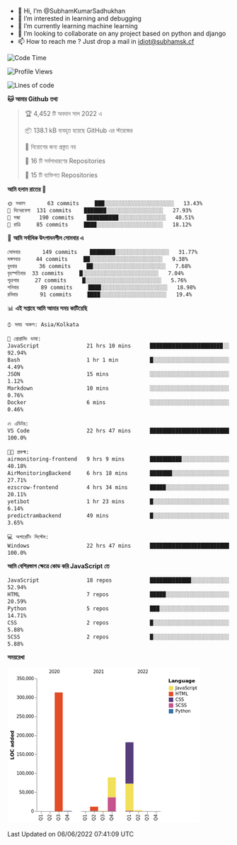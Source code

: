 - 👋 Hi, I’m @SubhamKumarSadhukhan
- 👀 I’m interested in learning and debugging
- 🌱 I’m currently learning machine learning
- 💞️ I’m looking to collaborate on any project based on python and django
- 📫 How to reach me ?
      Just drop a mail in idiot@subhamsk.cf

<!---
SubhamKumarSadhukhan/SubhamKumarSadhukhan is a ✨ special ✨ repository because its `README.md` (this file) appears on your GitHub profile.
You can click the Preview link to take a look at your changes.
--->


<!--START_SECTION:waka-->
![Code Time](http://img.shields.io/badge/Code%20Time-544%20hrs%2013%20mins-blue)

![Profile Views](http://img.shields.io/badge/%E0%A6%AA%E0%A7%8D%E0%A6%B0%E0%A7%8B%E0%A6%AB%E0%A6%BE%E0%A6%87%E0%A6%B2%20%E0%A6%A6%E0%A6%B0%E0%A7%8D%E0%A6%B6%E0%A6%A8-50-blue)

![Lines of code](https://img.shields.io/badge/%E0%A6%B9%E0%A7%8D%E0%A6%AF%E0%A6%BE%E0%A6%B2%E0%A7%8B%20%E0%A6%93%E0%A6%AF%E0%A6%BC%E0%A6%BE%E0%A6%B0%E0%A7%8D%E0%A6%B2%E0%A7%8D%E0%A6%A1%20%E0%A6%A5%E0%A7%87%E0%A6%95%E0%A7%87%20%E0%A6%86%E0%A6%AE%E0%A6%BF%20%E0%A6%B2%E0%A6%BF%E0%A6%96%E0%A7%87%E0%A6%9B%E0%A6%BF-600%20Thousand%20%E0%A6%95%E0%A7%8B%E0%A6%A1%E0%A7%87%E0%A6%B0%20%E0%A6%B2%E0%A6%BE%E0%A6%87%E0%A6%A8-blue)

**🐱 আমার Github তথ্য** 

> 🏆 4,452 টি অবদান সাল 2022 এ
 > 
> 📦 138.1 kB ব্যবহৃত হয়েছে GitHub এর স্টরেজের 
 > 
> 🚫 নিয়োগের জন্য প্রস্তুত নয়
 > 
> 📜 16 টি সর্বসাধারণের Repositories 
 > 
> 🔑 15 টি ব্যক্তিগত Repositories  
 > 
**আমি হলাম রাতের 🦉** 

```text
🌞 সকাল       63 commits     ███░░░░░░░░░░░░░░░░░░░░░░   13.43% 
🌆 দিনেরবেলা  131 commits    ███████░░░░░░░░░░░░░░░░░░   27.93% 
🌃 সন্ধা      190 commits    ██████████░░░░░░░░░░░░░░░   40.51% 
🌙 রাত্রি     85 commits     ████░░░░░░░░░░░░░░░░░░░░░   18.12%

```
📅 **আমি সর্বাধিক উৎপাদনশীল সোমবার এ** 

```text
সোমবার       149 commits    ████████░░░░░░░░░░░░░░░░░   31.77% 
মঙ্গলবার     44 commits     ██░░░░░░░░░░░░░░░░░░░░░░░   9.38% 
বুধবার       36 commits     ██░░░░░░░░░░░░░░░░░░░░░░░   7.68% 
বৃহস্পতিবার  33 commits     █░░░░░░░░░░░░░░░░░░░░░░░░   7.04% 
শুক্রবার     27 commits     █░░░░░░░░░░░░░░░░░░░░░░░░   5.76% 
শনিবার       89 commits     ████░░░░░░░░░░░░░░░░░░░░░   18.98% 
রবিবার       91 commits     ████░░░░░░░░░░░░░░░░░░░░░   19.4%

```


📊 **এই সপ্তাহে আমি আমার সময় কাটিয়েছি** 

```text
⌚︎ সময় অঞ্চল: Asia/Kolkata

💬 প্রোগ্রামিং ভাষা: 
JavaScript               21 hrs 10 mins      ███████████████████████░░   92.94% 
Bash                     1 hr 1 min          █░░░░░░░░░░░░░░░░░░░░░░░░   4.49% 
JSON                     15 mins             ░░░░░░░░░░░░░░░░░░░░░░░░░   1.12% 
Markdown                 10 mins             ░░░░░░░░░░░░░░░░░░░░░░░░░   0.76% 
Docker                   6 mins              ░░░░░░░░░░░░░░░░░░░░░░░░░   0.46%

🔥 এডিটর: 
VS Code                  22 hrs 47 mins      █████████████████████████   100.0%

🐱‍💻 প্রকল্ম: 
airmonitoring-frontend   9 hrs 9 mins        ██████████░░░░░░░░░░░░░░░   40.18% 
AirMonitoringBackend     6 hrs 18 mins       ███████░░░░░░░░░░░░░░░░░░   27.71% 
ezscrow-frontend         4 hrs 34 mins       █████░░░░░░░░░░░░░░░░░░░░   20.11% 
yetibot                  1 hr 23 mins        █░░░░░░░░░░░░░░░░░░░░░░░░   6.14% 
predictrambackend        49 mins             █░░░░░░░░░░░░░░░░░░░░░░░░   3.65%

💻 অপারেটিং সিস্টেম: 
Windows                  22 hrs 47 mins      █████████████████████████   100.0%

```

**আমি বেশিরভাগ ক্ষেত্রে কোড করি JavaScript তে** 

```text
JavaScript               18 repos            █████████████░░░░░░░░░░░░   52.94% 
HTML                     7 repos             █████░░░░░░░░░░░░░░░░░░░░   20.59% 
Python                   5 repos             ███░░░░░░░░░░░░░░░░░░░░░░   14.71% 
CSS                      2 repos             █░░░░░░░░░░░░░░░░░░░░░░░░   5.88% 
SCSS                     2 repos             █░░░░░░░░░░░░░░░░░░░░░░░░   5.88%

```


**সময়রেখা**

![Chart not found](https://raw.githubusercontent.com/SubhamKumarSadhukhan/SubhamKumarSadhukhan/main/charts/bar_graph.png) 


 Last Updated on 06/06/2022 07:41:09 UTC
<!--END_SECTION:waka-->
